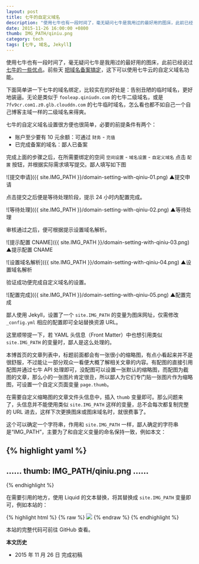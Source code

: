 ```yaml
---
layout: post
title: 七牛的自定义域名
description: "使用七牛也有一段时间了，毫无疑问七牛是我用过的最好用的图床，此前已经说过七牛的一些优点。前些天把域名备案搞定，这下可以使用七牛云的自定义域名功能。"
date: 2015-11-26 16:00:00 +0800
thumb: IMG_PATH/qiniu.png
category: tech
tags: [七牛, 域名, Jekyll]
---
```


使用七牛也有一段时间了，毫无疑问七牛是我用过的最好用的图床，此前已经说过 [七牛的一些优点](/image-hosting.html)。前些天 [把域名备案搞定](/registration-record.html)，这下可以使用七牛云的自定义域名功能。

下面简单讲一下七牛的域名绑定，比较实在的好处是：告别丑陋的临时域名，更好地装逼。无论是类似于 `fooleap.qiniudn.com` 的七牛二级域名，或是 `7fv9cr.com1.z0.glb.clouddn.com` 的七牛临时域名，怎么看也都不如自己一个自己博客主域一样的二级域名来得爽。

七牛的自定义域名设置很方便也很简单，必要的前提条件有两个：

* 账户至少要有 10 元余额：可通过 `财务` - `充值`
* 已完成备案的域名：鄙人已备案

完成上面的步骤之后，在所需要绑定的空间 `空间设置` - `域名设置` - `自定义域名` 点击 `配置` 按钮，并根据实际需求填写提交。鄙人填写如下图

![提交申请]({{ site.IMG_PATH }}/domain-setting-with-qiniu-01.png)
&#9650;提交申请

点击提交之后便是等待处理阶段，提示 24 小时内配置完成。

![等待处理]({{ site.IMG_PATH }}/domain-setting-with-qiniu-02.png)
&#9650;等待处理

审核通过之后，便可根据提示设置域名解析。

![提示配置 CNAME]({{ site.IMG_PATH }}/domain-setting-with-qiniu-03.png)
&#9650;提示配置 CNAME

![设置域名解析]({{ site.IMG_PATH }}/domain-setting-with-qiniu-04.png)
&#9650;设置域名解析

验证成功便完成自定义域名的设置。

![配置完成]({{ site.IMG_PATH }}/domain-setting-with-qiniu-05.png)
&#9650;配置完成

鄙人使用 Jekyll，设置了一个 `site.IMG_PATH` 的变量为图床网址，仅需修改 `_config.yml` 相应的配置即可全站替换资源 URL。

这里顺带提一下，若 YAML 头信息（Front Matter）中也想引用类似 `site.IMG_PATH` 的变量时，鄙人是这么处理的。

本博首页的文章列表中，标题前面都会有一张很小的缩略图，有点小看起来并不是很舒服，不过能让一部分观众一看便大概了解相关文章的内容。有配图的直接引用配图并通过七牛 API 处理即可，没配图可以设置一张默认的缩略图，而配图为截图的文章，那么小的一张图片肯定很丑，所以鄙人为它们专门贴一张图片作为缩略图，可设置一个自定义页面变量 `page.thumb`。

在需要自定义缩略图的文章文件头信息中，插入 `thumb` 变量即可。那么问题来了，头信息并不能使用类似 `site.IMG_PATH` 这样的变量，总不会每次都复制完整的 URL 进去，这样下次更换图床或图床域名时，就很费事了。

这个可以确定一个字符串，作用和 `site.IMG_PATH` 一样，鄙人确定的字符串是“IMG_PATH”，主要为了和自定义变量的命名保持一致，例如本文：

{% highlight yaml %}
---
……
thumb: IMG_PATH/qiniu.png
……
---
{% endhighlight %}

在需要引用的地方，使用 Liquid 的文本替换，将其替换成 `site.IMG_PATH` 变量即可，例如本站的：

{% highlight html %}
{% raw %}
<img class="thumbnail" src="{{ post.thumb | replace:'IMG_PATH', site.IMG_PATH }}?imageView2/1/w/48/h/48" />
{% endraw %}
{% endhighlight %}

本站的完整代码可前往 GitHub 查看。

**本文历史**

* 2015 年 11 月 26 日 完成初稿
